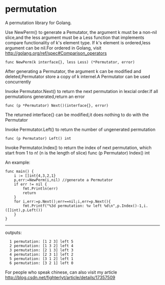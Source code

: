 permutation
===========

A permutation library for Golang.

  Use NewPerm() to generate a Pemutator, the argument k must be a non-nil slice,and the less argument must be a Less function that implements compare functionality of k's element type. If k's element is ordered,less argument can be nil.For ordered in Golang, visit http://golang.org/ref/spec#Comparison_operators
	
	func NewPerm(k interface{}, less Less) (*Permutator, error) 

  After generating a Permutator, the argument k can be modified and deleted,Permutator store a copy of k internel.A Permutator can  be used concurrently
  
  Invoke Permutator.Next() to return the next permutation in lexcial order.If all permutations generated,return an error
	
	func (p *Permutator) Next()(interface{}, error)
	
  The returned interface{} can be modified,it does nothing to do with the Permutator

Invoke Permutator.Left() to return the number of ungenerated permutation

	func (p Permutator) Left() int

Invoke Permutator.Index() to return the index of next permutation, which start from 1 to n! (n is the length of slice)
	func (p Permutator) Index() int

An example:

	func main() {
		i := []int{4,3,2,1}
		p,err:=NewPerm(i,nil) //generate a Permutator
		if err != nil {
			fmt.Println(err)
			return
		}
		for i,err:=p.Next();err==nil;i,err=p.Next(){
			fmt.Printf("%3d permutation: %v left %d\n",p.Index()-1,i.([]int),p.Left())
		}
	}
--------------------------------------
outputs:

	  1 permutation: [1 2 3] left 5
	  2 permutation: [1 3 2] left 4
	  3 permutation: [2 1 3] left 3
	  4 permutation: [2 3 1] left 2
	  5 permutation: [3 1 2] left 1
	  6 permutation: [3 2 1] left 0

For people who speak chinese, can also visit my article  
	http://blog.csdn.net/fighterlyt/article/details/17357509